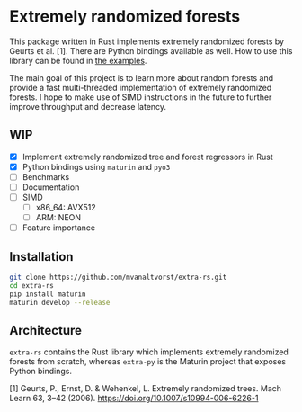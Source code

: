 # Extremely randomized forests

This package written in Rust implements extremely randomized forests by Geurts et al. [1]. There are Python bindings available as well. How to use this library can be found in [the examples](https://github.com/mvanaltvorst/extra-rs/tree/main/examples).

The main goal of this project is to learn more about random forests and provide a fast multi-threaded implementation of extremely randomized forests. I hope to make use of SIMD instructions in the future to further improve throughput and decrease latency.

## WIP
- [x] Implement extremely randomized tree and forest regressors in Rust
- [x] Python bindings using `maturin` and `pyo3`
- [ ] Benchmarks
- [ ] Documentation
- [ ] SIMD
    - [ ] x86_64: AVX512
    - [ ] ARM: NEON
- [ ] Feature importance

## Installation
```bash
git clone https://github.com/mvanaltvorst/extra-rs.git
cd extra-rs
pip install maturin
maturin develop --release
```

## Architecture
`extra-rs` contains the Rust library which implements extremely randomized forests from scratch, whereas `extra-py` is the Maturin project that exposes Python bindings.

[1] Geurts, P., Ernst, D. & Wehenkel, L. Extremely randomized trees. Mach Learn 63, 3–42 (2006). https://doi.org/10.1007/s10994-006-6226-1